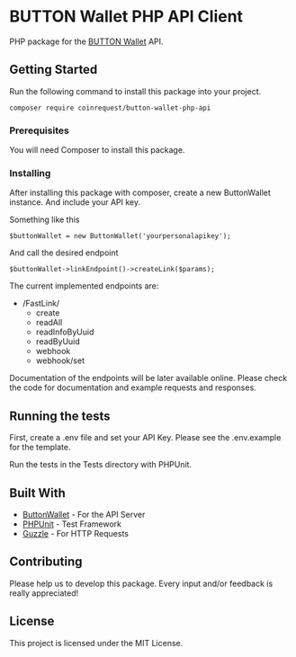 # BUTTON Wallet PHP API Client

PHP package for the [BUTTON Wallet](https://client.buttonwallet.com/api) API.

## Getting Started

Run the following command to install this package into your project.

```
composer require coinrequest/button-wallet-php-api 
```

### Prerequisites

You will need Composer to install this package.

### Installing

After installing this package with composer, create a new ButtonWallet
instance. And include your API key.

Something like this

```
$buttonWallet = new ButtonWallet('yourpersonalapikey');
```

And call the desired endpoint

```
$buttonWallet->linkEndpoint()->createLink($params);
```

The current implemented endpoints are: 

* /FastLink/
    * create
    * readAll
    * readInfoByUuid
    * readByUuid
    * webhook
    * webhook/set


Documentation of the endpoints will be later available online. Please check the code for documentation and example requests and responses.

## Running the tests

First, create a .env file and set your API Key. Please see the .env.example for the template.

Run the tests in the Tests directory with PHPUnit.


## Built With

* [ButtonWallet](https://client.buttonwallet.com/api/) - For the API Server
* [PHPUnit](https://github.com/sebastianbergmann/phpunit/) - Test Framework
* [Guzzle](https://github.com/guzzle/guzzle) - For HTTP Requests

## Contributing

Please help us to develop this package. Every input and/or feedback is really appreciated!

## License

This project is licensed under the MIT License.


